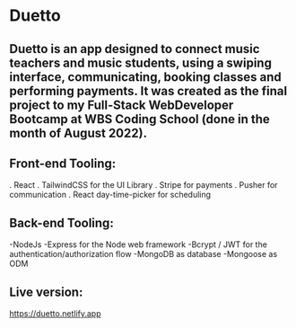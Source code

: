 # Duetto 

## Duetto is an app designed to connect music teachers and music students, using a swiping interface, communicating, booking classes and performing payments. It was created as the final project to my Full-Stack WebDeveloper Bootcamp at WBS Coding School (done in the month of August 2022).

## Front-end Tooling:
. React
. TailwindCSS for the UI Library
. Stripe for payments
. Pusher for communication
. React day-time-picker for scheduling

## Back-end Tooling:
-NodeJs
-Express for the Node web framework
-Bcrypt / JWT for the authentication/authorization flow
-MongoDB as database
-Mongoose as ODM 

## Live version:

https://duetto.netlify.app


